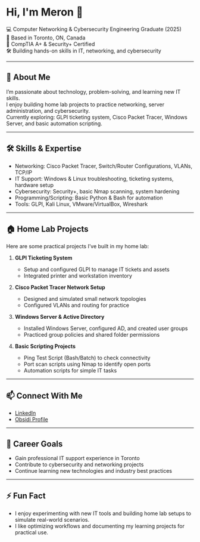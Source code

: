 # Hi, I'm Meron 👋

💻 Computer Networking & Cybersecurity Engineering Graduate (2025)  
📍 Based in Toronto, ON, Canada  
🔐 CompTIA A+ & Security+ Certified  
🛠️ Building hands-on skills in IT, networking, and cybersecurity  

---

## 🚀 About Me
I’m passionate about technology, problem-solving, and learning new IT skills.  
I enjoy building home lab projects to practice networking, server administration, and cybersecurity.  
Currently exploring: GLPI ticketing system, Cisco Packet Tracer, Windows Server, and basic automation scripting.

---

## 🛠️ Skills & Expertise
- Networking: Cisco Packet Tracer, Switch/Router Configurations, VLANs, TCP/IP  
- IT Support: Windows & Linux troubleshooting, ticketing systems, hardware setup  
- Cybersecurity: Security+, basic Nmap scanning, system hardening  
- Programming/Scripting: Basic Python & Bash for automation  
- Tools: GLPI, Kali Linux, VMware/VirtualBox, Wireshark  

---

## 🏠 Home Lab Projects
Here are some practical projects I’ve built in my home lab:

1. **GLPI Ticketing System**  
   - Setup and configured GLPI to manage IT tickets and assets  
   - Integrated printer and workstation inventory  

2. **Cisco Packet Tracer Network Setup**  
   - Designed and simulated small network topologies  
   - Configured VLANs and routing for practice  

3. **Windows Server & Active Directory**  
   - Installed Windows Server, configured AD, and created user groups  
   - Practiced group policies and shared folder permissions  

4. **Basic Scripting Projects**  
   - Ping Test Script (Bash/Batch) to check connectivity  
   - Port scan scripts using Nmap to identify open ports  
   - Automation scripts for simple IT tasks  

---

## 📫 Connect With Me
- [LinkedIn](https://www.linkedin.com/in/meron-russom1)  
- [Obsidi Profile](https://app.obsidi.com/profile/7db0d7e8-f9e5-4b0b-9166-20615e662c7e)  

---

## 🎯 Career Goals
- Gain professional IT support experience in Toronto  
- Contribute to cybersecurity and networking projects  
- Continue learning new technologies and industry best practices  

---

## ⚡ Fun Fact
- I enjoy experimenting with new IT tools and building home lab setups to simulate real-world scenarios.  
- I like optimizing workflows and documenting my learning projects for practical use.


